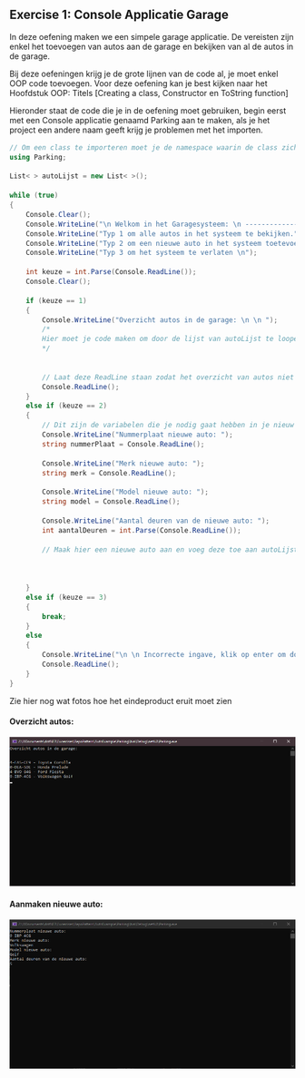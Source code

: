 ## Exercise 1: Console Applicatie Garage

In deze oefening maken we een simpele garage applicatie. De vereisten zijn enkel het toevoegen van autos aan de garage en bekijken van al de autos in de garage.

Bij deze oefeningen krijg je de grote lijnen van de code al, je moet enkel OOP code toevoegen.
Voor deze oefening kan je best kijken naar het Hoofdstuk OOP: Titels [Creating a class, Constructor en ToString function]

Hieronder staat de code die je in de oefening moet gebruiken, begin eerst met een Console applicatie genaamd Parking aan te maken, als je het project een andere naam geeft krijg je problemen met het importen.
```csharp
// Om een class te importeren moet je de namespace waarin de class zich bevind importeren
using Parking;

List< > autoLijst = new List< >();

while (true)
{
    Console.Clear();
    Console.WriteLine("\n Welkom in het Garagesysteem: \n ---------------------------- \n");
    Console.WriteLine("Typ 1 om alle autos in het systeem te bekijken.");
    Console.WriteLine("Typ 2 om een nieuwe auto in het systeem toetevoegen");
    Console.WriteLine("Typ 3 om het systeem te verlaten \n");

    int keuze = int.Parse(Console.ReadLine());
    Console.Clear();

    if (keuze == 1)
    {
        Console.WriteLine("Overzicht autos in de garage: \n \n ");
        /*
        Hier moet je code maken om door de lijst van autoLijst te loopen, en voor elke auto de ToString functie uitvoeren
        */


        // Laat deze ReadLine staan zodat het overzicht van autos niet meteen sluit
        Console.ReadLine();
    }
    else if (keuze == 2)
    {
        // Dit zijn de variabelen die je nodig gaat hebben in je nieuw Object
        Console.WriteLine("Nummerplaat nieuwe auto: ");
        string nummerPlaat = Console.ReadLine();

        Console.WriteLine("Merk nieuwe auto: ");
        string merk = Console.ReadLine();

        Console.WriteLine("Model nieuwe auto: ");
        string model = Console.ReadLine();

        Console.WriteLine("Aantal deuren van de nieuwe auto: ");
        int aantalDeuren = int.Parse(Console.ReadLine());

        // Maak hier een nieuwe auto aan en voeg deze toe aan autoLijst



    }
    else if (keuze == 3)
    {
        break;
    }
    else
    {
        Console.WriteLine("\n \n Incorrecte ingave, klik op enter om doortegaan");
        Console.ReadLine();
    }
}
```

Zie hier nog wat fotos hoe het eindeproduct eruit moet zien

#### Overzicht autos:
![ConsoleGarage](/images/exercises/ConsoleGarageOverzicht.png)

#### Aanmaken nieuwe auto:
![ConsoleGarage](/images/exercises/ConsoleGarageAanmaken.png)
